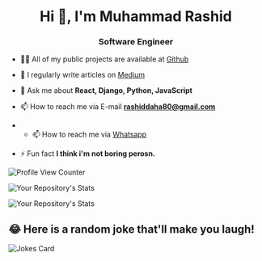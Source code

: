 

<h1 align="center">Hi 👋, I'm Muhammad Rashid</h1>
<h3 align="center">Software Engineer</h3>




- 👨‍💻 All of my public projects are available at [Github](https://github.com/rashiddaha)

- 📝 I regularly write articles on [Medium](https://medium.com/@rashiddaha80)

- 💬 Ask me about **React, Django, Python, JavaScript**

- 📫 How to reach me via E-mail **rashiddaha80@gmail.com**
- - 📫 How to reach me via [Whatsapp](https://wa.me/+923028072696)

- ⚡ Fun fact **I think i'm not boring perosn.**

![Profile View Counter](https://komarev.com/ghpvc/?username=rashiddaha)

![Your Repository's Stats](https://github-readme-stats.vercel.app/api?username=rashiddaha&show_icons=true)

![Your Repository's Stats](https://github-readme-stats.vercel.app/api/top-langs/?username=rashiddaha&theme=blue-green)

## 😂 Here is a random joke that'll make you laugh!
![Jokes Card](https://readme-jokes.vercel.app/api)



